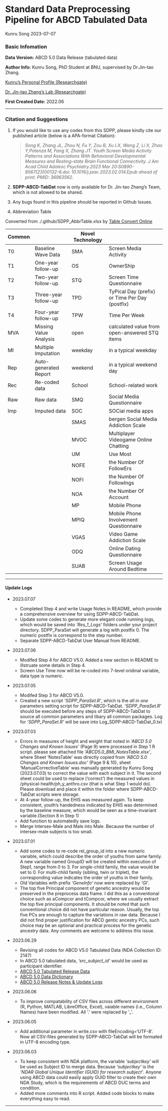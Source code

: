 Standard Data Preprocessing Pipeline for ABCD Tabulated Data
================
Kunru Song
2023-07-07

### Basic Infomation

**Data Version:** ABCD 5.0 Data Release (tabulated data)

**Author Info:** Kunru Song, PhD Student at BNU, supervised by
Dr.Jin-tao Zhang.

[Kunru’s Personal Profile
(Researchgate)](https://www.researchgate.net/profile/Kunru-Song)

[Dr. Jin-tao Zhang’s Lab
(Researchgate)](https://www.researchgate.net/lab/Jintao-Zhang-Lab-2)

**First Created Date:** 2022.06

------------------------------------------------------------------------

### Citation and Suggestions

1.  If you would like to use any codes from this SDPP, please kindly
    cite our published article (below is a APA-format Citation):

    > *Song K, Zhang JL, Zhou N, Fu Y, Zou B, Xu LX, Wang Z, Li X, Zhao
    > Y,Potenza M, Fang X, Zhang JT. Youth Screen Media Activity
    > Patterns and Associations With Behavioral Developmental Measures
    > and Resting-state Brain Functional Connectivity. J Am Acad Child
    > Adolesc Psychiatry.2023 Mar 20:S0890-8567(23)00132-6.doi:
    > 10.1016/j.jaac.2023.02.014.Epub ahead of print. PMID: 36963562.*

2.  **SDPP-ABCD-TabDat** now is only available for Dr. Jin-tao Zhang’s
    Team, which is not allowed to be shared.

3.  Any bugs found in this pipeline should be reported in Github Issues.

4.  Abbreviation Table

Converted from ./.github/SDPP_AbbrTable.xlsx by [Table Convert
Online](https://tableconvert.com/)

| Common |                        | Novel Technology |                                                |
|--------|------------------------|------------------|------------------------------------------------|
| T0     | Baseline Wave Data     | SMA              | Screen Media Activity                          |
| T1     | One-year follow-up     | OS               | OwnerShip                                      |
| T2     | Two-year follow-up     | STQ              | Screen Time Questionnaire                      |
| T3     | Three-year follow-up   | TPD              | TyPical Day (prefix) or Time Per Day (postfix) |
| T4     | Four-year follow-up    | TPW              | Time Per Week                                  |
| MVA    | Missing Value Analysis | open             | calculated value from open-answered STQ items  |
| MI     | Multiple Imputation    | weekday          | in a typical weekday                           |
| Rep    | Auto-generated Report  | weekend          | in a typical weekend day                       |
| Rec    | Re-coded data          | School           | School-related work                            |
| Raw    | Raw data               | SMQ              | Social Media Questionnaire                     |
| Imp    | Imputed data           | SOC              | SOCial media apps                              |
|        |                        | SMAS             | bergen Social Media Addiction Scale            |
|        |                        | MVOC             | Multiplayer Videogame Online Chatting          |
|        |                        | UM               | Use Most                                       |
|        |                        | NOFE             | the Number Of FollowErs                        |
|        |                        | NOFI             | the Number Of FollowIngs                       |
|        |                        | NOA              | the Number Of Account                          |
|        |                        | MP               | Mobile Phone                                   |
|        |                        | MPIQ             | Mobile Phone Involvement Questionnaire         |
|        |                        | VGAS             | Video Game Addiction Scale                     |
|        |                        | ODQ              | Online Dating Questionnaire                    |
|        |                        | SUAB             | Screen Usage Around Bedtime                    |

------------------------------------------------------------------------

#### Update Logs

- 2023.07.07

  - Completed Step 4 and write Usage Notes in README, which provide a
    comprehensive overview for using SDPP-ABCD-TabDat.
  - Update some codes to generate more elegant code running logs, which
    would be saved into *‘Res_1_Logs’* folders under your project
    directory. SDPP_ParaSet will generate a log with postfix 0. The
    numeric postfix is correspond to the step number.
  - Separate SDPP-ABCD-TabDat User Manual from README.

- 2023.07.06

  - Modifed Step 4 for ABCD V5.0. Added a new section in README to
    illstruate some details in Step 4.
  - Screen Use Time now will be re-coded into 7-level oridinal variable,
    data type is numeric.

- 2023.07.05

  - Modifed Step 3 for ABCD V5.0.
  - Created a new script *‘SDPP_ParaSet.R’*, which is the *all in one*
    parameters setting script for SDPP-ABCD-TabDat. *‘SDPP_ParaSet.R’*
    should be executed before any steps of SDPP-ABCD-TabDat to source
    all common parameters and libary all common packages. Log for
    *‘SDPP_ParaSet.R’* will be save into Log_SDPP-ABCD-TabDat_0.txt

- 2023.07.03

  - Errors in measures of height and weight that noted in *‘ABCD 5.0
    Changes and Known Issues’* (Page 9) were processed in Step 1 R
    script. please see attached file *‘ABCD5.0_BMI_NotesTable.xlsx’*,
    where Sheet ‘NotesTable’ was directly copied from *‘ABCD 5.0 Changes
    and Known Issues.doc’* (Page 9 & 10), sheet ‘ManualCorrectiveTable’
    was manually generated by Kunru Song (2023.07.03) to correct the
    value with each subject in it. The second sheet could be used to
    replace (‘correct’) the measured values in
    /physical-health/ph_y_anthro.csv (that is what Step 1 would do).
    Please download and place it within the folder where
    SDPP-ABCD-TabDat scripts were storage.
  - At 4-year follow-up, the EHIS was measured again. To keep
    consistent, youth’s handedness indicated by EHIS was determined by
    the baseline measure, which would be seen as a time-invariant
    variable.(Section 8 in Step 1)
  - Add function to automatedly save logs.
  - Merge Intersex-Male and Male into Male. Because the number of
    intersex-male subjects is too small.

- 2023.07.01

  - Add some codes to re-code rel_group_id into a new numeric variable,
    which could describe the order of youths from same family. A new
    variable named GroupID will be created within execution of Step1,
    range from 0 to 3. For single-child family, the value would be set
    to 0. For multi-child family (sibling, twin or triplet), the
    corresponding value indicates the order of youths in their family.
  - Old Variables with prefix *‘GeneInfo’* now were replaced by *‘GI’*.
  - The top five Principal component of genetic ancestry would be
    preserved in the preprocess data frame. I did this as a conventional
    choice such as aCompcor and tCompcor, where we usually extract the
    top five principal components. It should be noted that such
    conventional choice did not have particular reason. Usually, the top
    five PCs are enough to capture the variations in raw data. Because I
    did not find proper justification for ABCD gentic ancestry PCs, such
    choice may be an optional and practical process for the genetic
    ancestry data. Any comments are welcome to address this issue.

- 2023.06.29

  - Revising all codes for ABCD V5.0 Tabulated Data (NDA Collection ID:
    2147)
  - In ABCD 5.0 tabulated data, *‘src_subject_id’* would be used as
    participant identifier.
  - [ABCD 5.0 Tabulated Release
    Data](https://nda.nih.gov/study.html?id=2147)
  - [ABCD 5.0 Data Dictionary](https://data-dict.abcdstudy.org/)
  - [ABCD 5.0 Release Notes & Update
    Logs](https://wiki.abcdstudy.org/release-notes/start-page.html)

- 2023.06.06

  - To improve compatability of CSV files across different environment
    (R, Python, MATLAB, LibreOffice, Excel), vaiable names (i.e., Column
    Names) have been modified. All ‘.’ were replaced by ’\_’.

- 2023.06.05

  - Add additional parameter in write.csv with fileEncoding=‘UTF-8’. Now
    all CSV-files generated by SDPP-ABCD-TabDat will be formated in
    UTF-8 encoding type.

- 2023.06.03

  - To keep consistent with NDA platform, the variable *‘subjectkey’*
    will be used as Subject ID to merge data. Because *‘subjectkey’* is
    the *‘NDAR Global Unique Identifier (GUID) for research subject’*.
    Anyone using ABCD data could easily apply GUID filter to create
    their own NDA Study, which is the requirements of ABCD DUC terms and
    condition.
  - Added more comments into R script. Added code blocks to make
    everything easy to read.

------------------------------------------------------------------------
